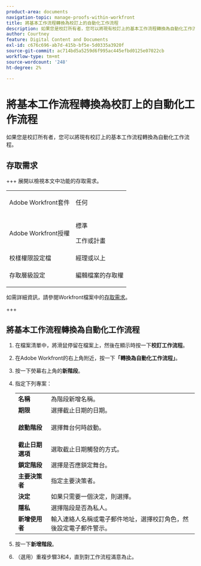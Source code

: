 ```yaml
---
product-area: documents
navigation-topic: manage-proofs-within-workfront
title: 將基本工作流程轉換為校訂上的自動化工作流程
description: 如果您是校訂所有者，您可以將現有校訂上的基本工作流程轉換為自動化工作流程。
author: Courtney
feature: Digital Content and Documents
exl-id: c676c696-ab7d-415b-bf5e-5d0335a3920f
source-git-commit: ac714bd5a5259d6f995ac445efbd0125e07022cb
workflow-type: tm+mt
source-wordcount: '248'
ht-degree: 2%

---
```


# 將基本工作流程轉換為校訂上的自動化工作流程

如果您是校訂所有者，您可以將現有校訂上的基本工作流程轉換為自動化工作流程。

## 存取需求

+++ 展開以檢視本文中功能的存取需求。

<table style="table-layout:auto"> 
 <col> 
 <col> 
 <tbody> 
  <tr> 
   <td role="rowheader">Adobe Workfront套件</td> 
   <td> <p>任何</p> </td> 
  </tr> 
  <tr> 
   <td role="rowheader">Adobe Workfront授權</td> 
   <td> 
   <p>標準</p>
   <p>工作或計畫</p>
   </td> 
  </tr> 
  <tr> 
   <td role="rowheader">校樣權限設定檔 </td> 
   <td>經理或以上</td> 
  </tr> 
  <tr> 
   <td role="rowheader">存取層級設定</td> 
   <td> <p>編輯檔案的存取權</p> </td> 
  </tr> 
 </tbody> 
</table>

如需詳細資訊，請參閱Workfront檔案中的[存取需求](/help/quicksilver/administration-and-setup/add-users/access-levels-and-object-permissions/access-level-requirements-in-documentation.md)。

+++

## 將基本工作流程轉換為自動化工作流程

1. 在檔案清單中，將滑鼠停留在檔案上，然後在顯示時按一下&#x200B;**校訂工作流程**。
1. 在Adobe Workfront的右上角附近，按一下&#x200B;**「轉換為自動化工作流程」**。
1. 按一下熒幕右上角的&#x200B;**新階段**。
1. 指定下列專案：

   <table style="table-layout:auto"> 
    <col> 
    <col> 
    <tbody> 
     <tr> 
      <td role="rowheader"><strong>名稱</strong> </td> 
      <td>為階段新增名稱。</td> 
     </tr> 
     <tr> 
      <td role="rowheader"><strong>期限</strong> </td> 
      <td>選擇截止日期的日期。</td> 
     </tr> 
     <tr> 
      <td role="rowheader"> <p><strong>啟動階段</strong> </p> </td> 
      <td>選擇舞台何時啟動。</td> 
     </tr> 
     <tr> 
      <td role="rowheader"><strong>截止日期選項</strong> </td> 
      <td>選取截止日期觸發的方式。</td> 
     </tr> 
     <tr> 
      <td role="rowheader"><strong>鎖定階段</strong> </td> 
      <td>選擇是否應鎖定舞台。</td> 
     </tr> 
     <tr> 
      <td role="rowheader"><strong>主要決策者</strong> </td> 
      <td>指定主要決策者。</td> 
     </tr> 
     <tr> 
      <td role="rowheader"><strong>決定</strong> </td> 
      <td>如果只需要一個決定，則選擇。 </td> 
     </tr> 
     <tr> 
      <td role="rowheader"><strong>隱私</strong> </td> 
      <td>選擇階段是否為私人。</td> 
     </tr> 
     <tr> 
      <td role="rowheader"><strong>新增使用者</strong> </td> 
      <td>輸入連絡人名稱或電子郵件地址，選擇校訂角色，然後設定電子郵件警示。</td> 
     </tr> 
    </tbody> 
   </table>

1. 按一下&#x200B;**新增階段**。
1. （選用）重複步驟3和4，直到對工作流程滿意為止。
